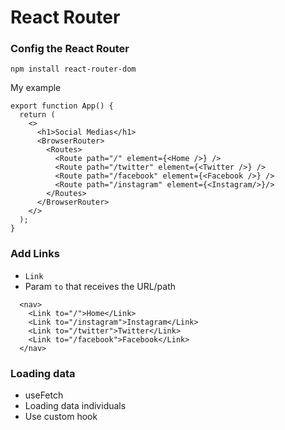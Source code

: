 # React Router 


### Config the React Router 

`npm install react-router-dom`

My example 

```
export function App() {
  return (
    <>
      <h1>Social Medias</h1>
      <BrowserRouter>
        <Routes>
          <Route path="/" element={<Home />} />
          <Route path="/twitter" element={<Twitter />} />
          <Route path="/facebook" element={<Facebook />} />
          <Route path="/instagram" element={<Instagram/>}/>
        </Routes>
      </BrowserRouter>
    </>
  );
}
```

### Add Links
- `Link`
- Param `to` that receives the URL/path

```
  <nav>
    <Link to="/">Home</Link>
    <Link to="/instagram">Instagram</Link>
    <Link to="/twitter">Twitter</Link>
    <Link to="/facebook">Facebook</Link>
  </nav>
```

### Loading data
- useFetch
- Loading data individuals
- Use custom hook
